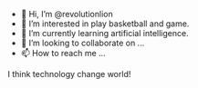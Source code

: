 - 👋 Hi, I’m @revolutionlion
- 👀 I’m interested in play basketball and game.
- 🌱 I’m currently learning artificial intelligence.
- 💞️ I’m looking to collaborate on ...
- 📫 How to reach me ...

<!---
revolutionlion/revolutionlion is a ✨ special ✨ repository because its `README.md` (this file) appears on your GitHub profile.
You can click the Preview link to take a look at your changes.
--->
I think technology change world!
